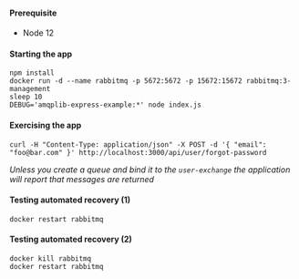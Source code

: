 #### Prerequisite
* Node 12

#### Starting the app
```
npm install
docker run -d --name rabbitmq -p 5672:5672 -p 15672:15672 rabbitmq:3-management
sleep 10
DEBUG='amqplib-express-example:*' node index.js 
```

#### Exercising the app
```
curl -H "Content-Type: application/json" -X POST -d '{ "email": "foo@bar.com" }' http://localhost:3000/api/user/forgot-password
```
*Unless you create a queue and bind it to the `user-exchange` the application will report that messages are returned*

#### Testing automated recovery (1)
```
docker restart rabbitmq
```

#### Testing automated recovery (2)
```
docker kill rabbitmq
docker restart rabbitmq
```
